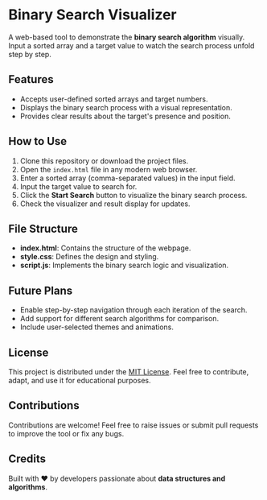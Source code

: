 # Binary Search Visualizer

A web-based tool to demonstrate the **binary search algorithm** visually. Input a sorted array and a target value to watch the search process unfold step by step.

## Features

- Accepts user-defined sorted arrays and target numbers.
- Displays the binary search process with a visual representation.
- Provides clear results about the target's presence and position.

## How to Use

1. Clone this repository or download the project files.
2. Open the `index.html` file in any modern web browser.
3. Enter a sorted array (comma-separated values) in the input field.
4. Input the target value to search for.
5. Click the **Start Search** button to visualize the binary search process.
6. Check the visualizer and result display for updates.

## File Structure

- **index.html**: Contains the structure of the webpage.
- **style.css**: Defines the design and styling.
- **script.js**: Implements the binary search logic and visualization.
  
## Future Plans

- Enable step-by-step navigation through each iteration of the search.
- Add support for different search algorithms for comparison.
- Include user-selected themes and animations.

## License

This project is distributed under the [MIT License](LICENSE). Feel free to contribute, adapt, and use it for educational purposes.

## Contributions

Contributions are welcome! Feel free to raise issues or submit pull requests to improve the tool or fix any bugs.

## Credits

Built with ❤️ by developers passionate about **data structures and algorithms**.
